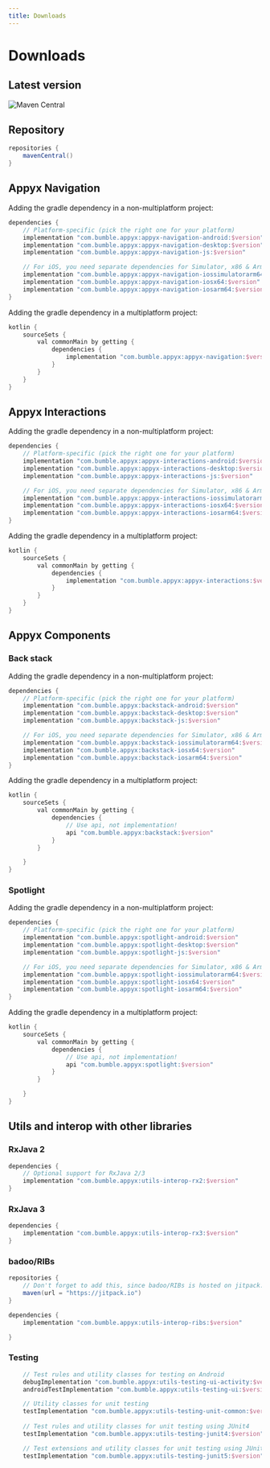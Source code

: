 ```yaml
---
title: Downloads
---
```


# Downloads

## Latest version

![Maven Central](https://img.shields.io/maven-central/v/com.bumble.appyx/appyx-navigation)

## Repository

```groovy
repositories {
    mavenCentral()
}
```


## Appyx Navigation

Adding the gradle dependency in a non-multiplatform project:

```groovy
dependencies {
    // Platform-specific (pick the right one for your platform)
    implementation "com.bumble.appyx:appyx-navigation-android:$version"
    implementation "com.bumble.appyx:appyx-navigation-desktop:$version"
    implementation "com.bumble.appyx:appyx-navigation-js:$version"

    // For iOS, you need separate dependencies for Simulator, x86 & Arm
    implementation "com.bumble.appyx:appyx-navigation-iossimulatorarm64:$version"
    implementation "com.bumble.appyx:appyx-navigation-iosx64:$version"
    implementation "com.bumble.appyx:appyx-navigation-iosarm64:$version"
}
```

Adding the gradle dependency in a multiplatform project:

```groovy
kotlin {
    sourceSets {
        val commonMain by getting {
            dependencies {
                implementation "com.bumble.appyx:appyx-navigation:$version"
            }
        }
    }
}
```

## Appyx Interactions

Adding the gradle dependency in a non-multiplatform project:

```groovy
dependencies {
    // Platform-specific (pick the right one for your platform)
    implementation "com.bumble.appyx:appyx-interactions-android:$version"
    implementation "com.bumble.appyx:appyx-interactions-desktop:$version"
    implementation "com.bumble.appyx:appyx-interactions-js:$version"

    // For iOS, you need separate dependencies for Simulator, x86 & Arm
    implementation "com.bumble.appyx:appyx-interactions-iossimulatorarm64:$version"
    implementation "com.bumble.appyx:appyx-interactions-iosx64:$version"
    implementation "com.bumble.appyx:appyx-interactions-iosarm64:$version"
}
```

Adding the gradle dependency in a multiplatform project:

```groovy
kotlin {
    sourceSets {
        val commonMain by getting {
            dependencies {
                implementation "com.bumble.appyx:appyx-interactions:$version"
            }
        }
    }
}
```

## Appyx Components

### Back stack

Adding the gradle dependency in a non-multiplatform project:

```groovy
dependencies {
    // Platform-specific (pick the right one for your platform)
    implementation "com.bumble.appyx:backstack-android:$version"
    implementation "com.bumble.appyx:backstack-desktop:$version"
    implementation "com.bumble.appyx:backstack-js:$version"

    // For iOS, you need separate dependencies for Simulator, x86 & Arm
    implementation "com.bumble.appyx:backstack-iossimulatorarm64:$version"
    implementation "com.bumble.appyx:backstack-iosx64:$version"
    implementation "com.bumble.appyx:backstack-iosarm64:$version"
}
```

Adding the gradle dependency in a multiplatform project:

```groovy
kotlin {
    sourceSets {
        val commonMain by getting {
            dependencies {
                // Use api, not implementation!
                api "com.bumble.appyx:backstack:$version"
            }
        }

    }
}
```

### Spotlight

Adding the gradle dependency in a non-multiplatform project:

```groovy
dependencies {
    // Platform-specific (pick the right one for your platform)
    implementation "com.bumble.appyx:spotlight-android:$version"
    implementation "com.bumble.appyx:spotlight-desktop:$version"
    implementation "com.bumble.appyx:spotlight-js:$version"

    // For iOS, you need separate dependencies for Simulator, x86 & Arm
    implementation "com.bumble.appyx:spotlight-iossimulatorarm64:$version"
    implementation "com.bumble.appyx:spotlight-iosx64:$version"
    implementation "com.bumble.appyx:spotlight-iosarm64:$version"
}
```

Adding the gradle dependency in a multiplatform project:

```groovy
kotlin {
    sourceSets {
        val commonMain by getting {
            dependencies {
                // Use api, not implementation!
                api "com.bumble.appyx:spotlight:$version"
            }
        }

    }
}
```

## Utils and interop with other libraries

### RxJava 2

```groovy
dependencies {
    // Optional support for RxJava 2/3
    implementation "com.bumble.appyx:utils-interop-rx2:$version"
}
```

### RxJava 3

```groovy
dependencies {
    implementation "com.bumble.appyx:utils-interop-rx3:$version"
}
```

### badoo/RIBs

```groovy
repositories {
    // Don't forget to add this, since badoo/RIBs is hosted on jitpack:
    maven(url = "https://jitpack.io")
}

dependencies {
    implementation "com.bumble.appyx:utils-interop-ribs:$version"

}
```


### Testing

```groovy
    // Test rules and utility classes for testing on Android
    debugImplementation "com.bumble.appyx:utils-testing-ui-activity:$version"
    androidTestImplementation "com.bumble.appyx:utils-testing-ui:$version"

    // Utility classes for unit testing
    testImplementation "com.bumble.appyx:utils-testing-unit-common:$version"
    
    // Test rules and utility classes for unit testing using JUnit4
    testImplementation "com.bumble.appyx:utils-testing-junit4:$version"

    // Test extensions and utility classes for unit testing using JUnit5
    testImplementation "com.bumble.appyx:utils-testing-junit5:$version"
```
